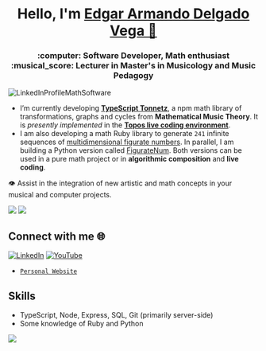 <h1 align="center">
  Hello, I'm
  <a href="https://edelveart.github.io/" target="_blank"> Edgar Armando Delgado Vega 👋 </a>
</h1>
<h3 align="center">:computer: Software Developer, Math enthusiast :musical_score: Lecturer in Master's in Musicology and Music Pedagogy</h3>

![LinkedInProfileMathSoftware](https://github.com/user-attachments/assets/882738c2-609b-46f8-9ad4-1b7d4bc15875)


- I’m currently developing [**TypeScript Tonnetz**](https://www.npmjs.com/package/ts-tonnetz), a npm math library of transformations, graphs and cycles from **Mathematical Music Theory**. It is _presently implemented_ in the [**Topos live coding environment**](https://topos.live/).
- I am also developing a math Ruby library to generate `241` infinite sequences of [multidimensional figurate numbers](https://rubygems.org/gems/figurate_numbers). In parallel, I am building a Python version called [FigurateNum](https://pypi.org/project/figuratenum/). Both versions can be used in a pure math project or in **algorithmic composition** and **live coding**.

:eye: Assist in the integration of new artistic and math concepts in your musical and computer projects. 

![](https://github-readme-stats.vercel.app/api?username=edelveart&theme=yeblu&hide_border=false&include_all_commits=false&count_private=false)
![](https://github-readme-stats.vercel.app/api/top-langs/?username=edelveart&theme=yeblu&hide_border=false&include_all_commits=false&count_private=false&layout=compact)<br/>

<!--PS: I am not a mathematician or a programmer, so the code and ideas that you can find here are mostly my best effort at abstraction.-->

## Connect with me 🌐 
[![LinkedIn](https://img.shields.io/badge/LinkedIn-%230077B5.svg?logo=linkedin&logoColor=white)](https://linkedin.com/in/edgararmandodelgadovega) [![YouTube](https://img.shields.io/badge/YouTube-%23FF0000.svg?logo=YouTube&logoColor=white)](https://www.youtube.com/@edelve_math_code)
- [`Personal Website`](https://edelveart.github.io/)

## Skills
- TypeScript, Node, Express, SQL, Git (primarily server-side)
- Some knowledge of Ruby and Python

[![](https://visitcount.itsvg.in/api?id=edelveart&icon=0&color=0)](https://visitcount.itsvg.in)

